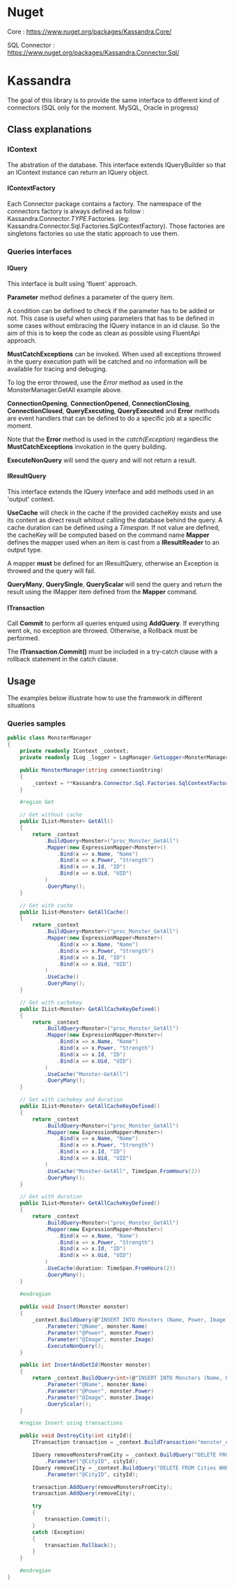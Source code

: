 # Nuget
Core : https://www.nuget.org/packages/Kassandra.Core/

SQL Connector : https://www.nuget.org/packages/Kassandra.Connector.Sql/

# Kassandra
The goal of this library is to provide the same interface to different kind of connectors (SQL only for the moment. MySQL, Oracle in progress)
## Class explanations
### IContext
The abstration of the database. This interface extends IQueryBuilder so that an IContext instance can return an IQuery object.
#### IContextFactory
Each Connector package contains a factory. The namespace of the connectors factory is always defined as follow : Kassandra.Connector.*TYPE*.Factories. (eg: Kassandra.Connector.Sql.Factories.SqlContextFactory). Those factories are singletons factories so use the static approach to use them.
### Queries interfaces
#### IQuery
This interface is built using 'fluent' approach. 

**Parameter** method defines a parameter of the query item. 

A condition can be defined to check if the parameter has to be added or not. This case is useful when using parameters that has to be defined in some cases without embracing the IQuery instance in an id clause. So the aim of this is to keep the code as clean as possible using FluentApi approach.

**MustCatchExceptions** can be invoked. When used all exceptions throwed in the query execution path will be catched and no information will be available for tracing and debuging. 

To log the error throwed, use the *Error* method as used in the MonsterManager.GetAll example above.

**ConnectionOpening**, **ConnectionOpened**, **ConnectionClosing**, **ConnectionClosed**, **QueryExecuting**, **QueryExecuted** and **Error** methods are event handlers that can be defined to do a specific job at a specific moment. 

Note that the **Error** method is used in the *catch(Exception)* regardless the **MustCatchExceptions** invokation in the query building.

**ExecuteNonQuery** will send the query and will not return a result.

#### IResultQuery
This interface extends the IQuery interface and add methods used in an 'output' context.

**UseCache** will check in the cache if the provided cacheKey exists and use its content as direct result whitout calling the database behind the query. A cache duration can be defined using a *Timespan*.
If not value are defined, the cacheKey will be computed based on the command name
**Mapper** defines the mapper used when an item is cast from a **IResultReader** to an output type.

A mapper **must** be defined for an IResultQuery, otherwise an Exception is throwed and the query will fail.

**QueryMany**, **QuerySingle**, **QueryScalar** will send the query and return the result using the IMapper item defined from the **Mapper** command.

#### ITransaction
Call **Commit** to perform all queries enqued using **AddQuery**. If everything went ok, no exception are throwed. Otherwise, a Rollback must be performed.

The **ITransaction.Commit()** must be included in a try-catch clause with a rollback statement in the catch clause.

## Usage
The examples below illustrate how to use the framework in different situations
### Queries samples
``` C#
public class MonsterManager
{
	private readonly IContext _context;
	private readonly ILog _logger = LogManager.GetLogger<MonsterManager>();

	public MonsterManager(string connectionString)
	{
		_context = **Kassandra.Connector.Sql.Factories.SqlContextFactory.Instance.**GetContext(connectionString);
	}

	#region Get

	// Get without cache
	public IList<Monster> GetAll()
	{		
		return _context
			.BuildQuery<Monster>("proc_Monster_GetAll")
			.Mapper(new ExpressionMapper<Monster>()
				.Bind(x => x.Name, "Name")
                .Bind(x => x.Power, "Strength")
                .Bind(x => x.Id, "ID")
                .Bind(x => x.Uid, "UID")
            )
			.QueryMany();
	}

	// Get with cache
	public IList<Monster> GetAllCache()
	{		
		return _context
			.BuildQuery<Monster>("proc_Monster_GetAll")
			.Mapper(new ExpressionMapper<Monster>(
                .Bind(x => x.Name, "Name")
                .Bind(x => x.Power, "Strength")
                .Bind(x => x.Id, "ID")
                .Bind(x => x.Uid, "UID")
            )
			.UseCache()
			.QueryMany();
	}

	// Get with cachekey
	public IList<Monster> GetAllCacheKeyDefined()
	{		
		return _context
			.BuildQuery<Monster>("proc_Monster_GetAll")
			.Mapper(new ExpressionMapper<Monster>(
                .Bind(x => x.Name, "Name")
                .Bind(x => x.Power, "Strength")
                .Bind(x => x.Id, "ID")
                .Bind(x => x.Uid, "UID")
            )
			.UseCache("Monster-GetAll")
			.QueryMany();
	}

	// Get with cachekey and duration
	public IList<Monster> GetAllCacheKeyDefined()
	{		
		return _context
			.BuildQuery<Monster>("proc_Monster_GetAll")
			.Mapper(new ExpressionMapper<Monster>(
                .Bind(x => x.Name, "Name")
                .Bind(x => x.Power, "Strength")
                .Bind(x => x.Id, "ID")
                .Bind(x => x.Uid, "UID")
            )
			.UseCache("Monster-GetAll", TimeSpan.FromHours(2))
			.QueryMany();
	}

	// Get with duration
	public IList<Monster> GetAllCacheKeyDefined()
	{		
		return _context
			.BuildQuery<Monster>("proc_Monster_GetAll")
			.Mapper(new ExpressionMapper<Monster>(
                .Bind(x => x.Name, "Name")
                .Bind(x => x.Power, "Strength")
                .Bind(x => x.Id, "ID")
                .Bind(x => x.Uid, "UID")
            )
			.UseCache(duration: TimeSpan.FromHours(2))
			.QueryMany();
	}

	#endregion
	
	public void Insert(Monster monster)
	{
		_context.BuildQuery(@"INSERT INTO Monsters (Name, Power, Image) VALUES (@Name, @Power, @Image)", isCommand: false)
			.Parameter("@Name", monster.Name)
			.Parameter("@Power", monster.Power)
			.Parameter("@Image", monster.Image)
			.ExecuteNonQuery();
	}

	public int InsertAndGetId(Monster monster)
	{
		return _context.BuildQuery<int>(@"INSERT INTO Monsters (Name, Power, Image) OUTPUT Inserted.ID VALUES (@Name, @Power, @Image)", isCommand: false)
			.Parameter("@Name", monster.Name)
			.Parameter("@Power", monster.Power)
			.Parameter("@Image", monster.Image)
			.QueryScalar();
	}

	#region Insert using transactions

	public void DestroyCity(int cityId){
		ITransaction transaction = _context.BuildTransaction("monster_destroy_city");

        IQuery removeMonstersFromCity = _context.BuildQuery("DELETE FROM MonstersCity WHERE CityID = @CityID")
            .Parameter("@CityID", cityId);
        IQuery removeCity = _context.BuildQuery("DELETE FROM Cities WHERE ID = @CityID")
            .Parameter("@CityID", cityId);

        transaction.AddQuery(removeMonstersFromCity);
        transaction.AddQuery(removeCity);

        try
        {
            transaction.Commit();
        }
        catch (Exception)
        {
            transaction.Rollback();
        }
	}

	#endregion
}

```
